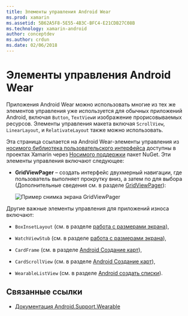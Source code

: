 ```yaml
---
title: Элементы управления Android Wear
ms.prod: xamarin
ms.assetid: 5B62A5F8-5E55-4B3C-BFC4-E21CDB27C08B
ms.technology: xamarin-android
author: conceptdev
ms.author: crdun
ms.date: 02/06/2018
---
```


# <a name="android-wear-controls"></a>Элементы управления Android Wear

Приложения Android Wear можно использовать многие из тех же элементов управления уже используется для обычных приложений Android, включая `Button`, `TextView`и изображение прорисовываемых ресурсов. Элементы управления макета включая `ScrollView`, `LinearLayout`, и `RelativateLayout` также можно использовать.

Эта страница ссылается на Android Wear-элементы управления из [носимого библиотека пользовательского интерфейса](https://developer.android.com/training/wearables/apps/layouts.html#UiLibrary) доступны в проектах Xamarin через [Носимого поддержки](https://www.nuget.org/packages/Xamarin.Android.Wear/) пакет NuGet. Эти элементы управления включают следующее:

-   **GridViewPager** &ndash; создать интерфейс двухмерный навигации, где пользователь выполняет прокрутку вниз, а затем по для выбора (Дополнительные сведения см. в разделе [GridViewPager](~/android/wear/user-interface/controls/gridviewpager.md)):

    ![Пример снимка экрана GridViewPager](images/gridviewpager.png)

Другие важные элементы управления для приложений износа включают:

* `BoxInsetLayout` (см. в разделе [работа с размерами экрана](~/android/wear/screen-sizes.md)),

* `WatchViewStub` (см. в разделе [работа с размерами экрана](~/android/wear/screen-sizes.md)),

* `CardFrame` (см. в разделе [Android Создание карт](https://developer.android.com/training/wearables/ui/cards.html)),

* `CardScrollView` (см. в разделе [Android Создание карт](https://developer.android.com/training/wearables/ui/cards.html)),

* `WearableListView` (см. в разделе [Android создать списки](https://developer.android.com/training/wearables/ui/lists.html)).


## <a name="related-links"></a>Связанные ссылки

- [Документация Android.Support.Wearable](https://developer.android.com/reference/android/support/wearable/view/package-summary.html)
